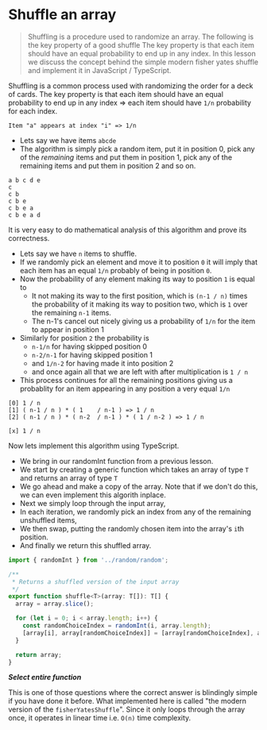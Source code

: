 # Shuffle an array
> Shuffling is a procedure used to randomize an array. The following is the key property of a good shuffle
> The key property is that each item should have an equal probability to end up in any index.
> In this lesson we discuss the concept behind the simple modern fisher yates shuffle and implement it in JavaScript / TypeScript.

Shuffling is a common process used with randomizing the order for a deck of cards. The key property is that each item should have an equal probability to end up in any index => each item should have `1/n` probability for each index.

```
Item "a" appears at index "i" => 1/n
```

* Lets say we have items `abcde`
* The algorithm is simply pick a random item, put it in position 0, pick any of the *remaining* items and put them in position 1, pick any of the remaining items and put them in position 2 and so on.
```
a b c d e
c
c b
c b e
c b e a
c b e a d
```
It is very easy to do mathematical analysis of this algorithm and prove its correctness.
* Lets say we have `n` items to shuffle.
* If we randomly pick an element and move it to position `0` it will imply that each item has an equal `1/n` probably of being in position `0`.
* Now the probability of any element making its way to position `1` is equal to
  * It not making its way to the first position, which is `(n-1 / n)` times the probability of it making its way to position two, which is `1` over the remaining `n-1` items.
  * The n-1's cancel out nicely giving us a probability of `1/n` for the item to appear in position 1
* Similarly for position `2` the probability is
  * `n-1/n` for having skipped position 0
  * `n-2/n-1` for having skipped position 1
  * and `1/n-2` for having made it into position 2
  * and once again all that we are left with after multiplication is `1 / n`
* This process continues for all the remaining positions giving us a probablity for an item appearing in any position a very equal `1/n`
```
[0] 1 / n
[1] ( n-1 / n ) * ( 1    / n-1 ) => 1 / n
[2] ( n-1 / n ) * ( n-2  / n-1 ) * ( 1 / n-2 ) => 1 / n

[x] 1 / n
```

Now lets implement this algorithm using TypeScript.
* We bring in our randomInt function from a previous lesson.
* We start by creating a generic function which takes an array of type `T` and returns an array of type `T`
* We go ahead and make a copy of the array. Note that if we don't do this, we can even implement this algorith inplace.
* Next we simply loop through the input array,
* In each iteration, we randomly pick an index from any of the remaining unshuffled items,
* We then swap, putting the randomly chosen item into the array's `i`th position.
* And finally we return this shuffled array.

```js
import { randomInt } from '../random/random';

/**
 * Returns a shuffled version of the input array
 */
export function shuffle<T>(array: T[]): T[] {
  array = array.slice();

  for (let i = 0; i < array.length; i++) {
    const randomChoiceIndex = randomInt(i, array.length);
    [array[i], array[randomChoiceIndex]] = [array[randomChoiceIndex], array[i]];
  }

  return array;
}
```
***Select entire function***

This is one of those questions where the correct answer is blindingly simple if you have done it before. What implemented here is called "the modern version of the `fisherYatesShuffle`". Since it only loops through the array once, it operates in linear time i.e. `O(n)` time complexity.
